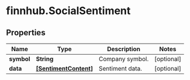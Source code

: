 # finnhub.SocialSentiment

## Properties

Name | Type | Description | Notes
------------ | ------------- | ------------- | -------------
**symbol** | **String** | Company symbol. | [optional] 
**data** | [**[SentimentContent]**](SentimentContent.md) | Sentiment data. | [optional] 


